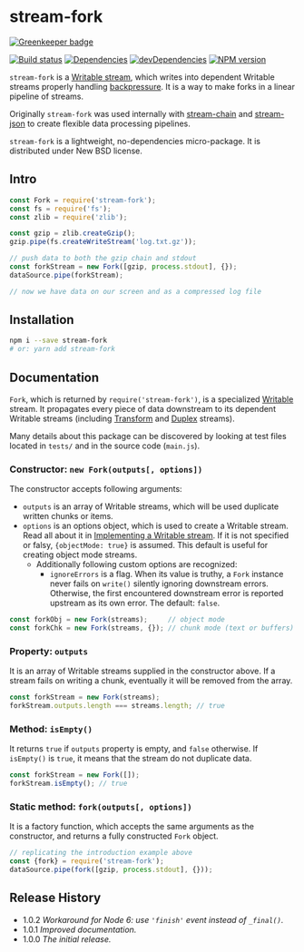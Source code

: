 # stream-fork

[![Greenkeeper badge](https://badges.greenkeeper.io/uhop/stream-fork.svg)](https://greenkeeper.io/)

[![Build status][travis-image]][travis-url]
[![Dependencies][deps-image]][deps-url]
[![devDependencies][dev-deps-image]][dev-deps-url]
[![NPM version][npm-image]][npm-url]

`stream-fork` is a [Writable stream](https://nodejs.org/api/stream.html#stream_writable_streams), which writes into dependent Writable streams properly handling [backpressure](https://nodejs.org/en/docs/guides/backpressuring-in-streams/). It is a way to make forks in a linear pipeline of streams.

Originally `stream-fork` was used internally with [stream-chain](https://www.npmjs.com/package/stream-chain) and [stream-json](https://www.npmjs.com/package/stream-json) to create flexible data processing pipelines.

`stream-fork` is a lightweight, no-dependencies micro-package. It is distributed under New BSD license.

## Intro

```js
const Fork = require('stream-fork');
const fs = require('fs');
const zlib = require('zlib');

const gzip = zlib.createGzip();
gzip.pipe(fs.createWriteStream('log.txt.gz'));

// push data to both the gzip chain and stdout
const forkStream = new Fork([gzip, process.stdout], {});
dataSource.pipe(forkStream);

// now we have data on our screen and as a compressed log file
```

## Installation

```bash
npm i --save stream-fork
# or: yarn add stream-fork
```

## Documentation

`Fork`, which is returned by `require('stream-fork')`, is a specialized [Writable](https://nodejs.org/api/stream.html#stream_class_stream_writable) stream. It propagates every piece of data downstream to its dependent Writable streams (including [Transform](https://nodejs.org/api/stream.html#stream_class_stream_transform) and [Duplex](https://nodejs.org/api/stream.html#stream_class_stream_duplex) streams).

Many details about this package can be discovered by looking at test files located in `tests/` and in the source code (`main.js`).

### Constructor: `new Fork(outputs[, options])`

The constructor accepts following arguments:

* `outputs` is an array of Writable streams, which will be used duplicate written chunks or items.
* `options` is an options object, which is used to create a Writable stream. Read all about it in [Implementing a Writable stream](https://nodejs.org/api/stream.html#stream_implementing_a_writable_stream). If it is not specified or falsy, `{objectMode: true}` is assumed. This default is useful for creating object mode streams.
  * Additionally following custom options are recognized:
    * `ignoreErrors` is a flag. When its value is truthy, a `Fork` instance never fails on `write()` silently ignoring downstream errors. Otherwise, the first encountered downstream error is reported upstream as its own error. The default: `false`.

```js
const forkObj = new Fork(streams);     // object mode
const forkChk = new Fork(streams, {}); // chunk mode (text or buffers)
```

### Property: `outputs`

It is an array of Writable streams supplied in the constructor above. If a stream fails on writing a chunk, eventually it will be removed from the array.

```js
const forkStream = new Fork(streams);
forkStream.outputs.length === streams.length; // true
```

### Method: `isEmpty()`

It returns `true` if `outputs` property is empty, and `false` otherwise. If `isEmpty()` is `true`, it means that the stream do not duplicate data.

```js
const forkStream = new Fork([]);
forkStream.isEmpty(); // true
```

### Static method: `fork(outputs[, options])`

It is a factory function, which accepts the same arguments as the constructor, and returns a fully constructed `Fork` object.

```js
// replicating the introduction example above
const {fork} = require('stream-fork');
dataSource.pipe(fork([gzip, process.stdout], {}));
```

## Release History

- 1.0.2 *Workaround for Node 6: use `'finish'` event instead of `_final()`.*
- 1.0.1 *Improved documentation.*
- 1.0.0 *The initial release.*

[npm-image]:      https://img.shields.io/npm/v/stream-fork.svg
[npm-url]:        https://npmjs.org/package/stream-fork
[deps-image]:     https://img.shields.io/david/uhop/stream-fork.svg
[deps-url]:       https://david-dm.org/uhop/stream-fork
[dev-deps-image]: https://img.shields.io/david/dev/uhop/stream-fork.svg
[dev-deps-url]:   https://david-dm.org/uhop/stream-fork?type=dev
[travis-image]:   https://img.shields.io/travis/uhop/stream-fork.svg
[travis-url]:     https://travis-ci.org/uhop/stream-fork
